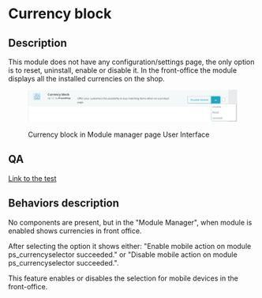 # Currency block

## Description

This module does not have any configuration/settings page, the only option is to reset, uninstall, enable or disable it. In the front-office the module displays all the installed currencies on the shop.

<figure><img src="../../../../../.gitbook/assets/image (11).png" alt=""><figcaption><p>Currency block in Module manager page User Interface</p></figcaption></figure>

## QA&#x20;

[Link to the test](https://build.prestashop-project.org/test-scenarios/scenarios/core/functional/bo/modules/module-manager/modules.html)

## Behaviors description

No components are present, but in the "Module Manager", when module is enabled shows currencies in front office.

After selecting the option it shows either: "Enable mobile action on module ps\_currencyselector succeeded." or "Disable mobile action on module ps\_currencyselector succeeded.".

This feature enables or disables the selection for mobile devices in the front-office.
